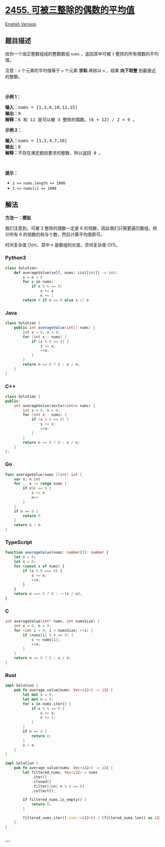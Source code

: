 # [2455. 可被三整除的偶数的平均值](https://leetcode.cn/problems/average-value-of-even-numbers-that-are-divisible-by-three)

[English Version](/solution/2400-2499/2455.Average%20Value%20of%20Even%20Numbers%20That%20Are%20Divisible%20by%20Three/README_EN.md)

## 题目描述

<!-- 这里写题目描述 -->

<p>给你一个由正整数组成的整数数组 <code>nums</code> ，返回其中可被 <code>3</code> 整除的所有偶数的平均值。</p>

<p>注意：<code>n</code> 个元素的平均值等于 <code>n</code> 个元素 <strong>求和</strong> 再除以 <code>n</code> ，结果 <strong>向下取整</strong> 到最接近的整数。</p>

<p>&nbsp;</p>

<p><strong>示例 1：</strong></p>

<pre>
<strong>输入：</strong>nums = [1,3,6,10,12,15]
<strong>输出：</strong>9
<strong>解释：</strong>6 和 12 是可以被 3 整除的偶数。(6 + 12) / 2 = 9 。
</pre>

<p><strong>示例 2：</strong></p>

<pre>
<strong>输入：</strong>nums = [1,2,4,7,10]
<strong>输出：</strong>0
<strong>解释：</strong>不存在满足题目要求的整数，所以返回 0 。
</pre>

<p>&nbsp;</p>

<p><strong>提示：</strong></p>

<ul>
	<li><code>1 &lt;= nums.length &lt;= 1000</code></li>
	<li><code>1 &lt;= nums[i] &lt;= 1000</code></li>
</ul>

## 解法

<!-- 这里可写通用的实现逻辑 -->

**方法一：模拟**

我们注意到，可被 $3$ 整除的偶数一定是 $6$ 的倍数，因此我们只需要遍历数组，统计所有 $6$ 的倍数的和与个数，然后计算平均值即可。

时间复杂度 $O(n)$，其中 $n$ 是数组的长度。空间复杂度 $O(1)$。

<!-- tabs:start -->

### **Python3**

<!-- 这里可写当前语言的特殊实现逻辑 -->

```python
class Solution:
    def averageValue(self, nums: List[int]) -> int:
        s = n = 0
        for x in nums:
            if x % 6 == 0:
                s += x
                n += 1
        return 0 if n == 0 else s // n
```

### **Java**

<!-- 这里可写当前语言的特殊实现逻辑 -->

```java
class Solution {
    public int averageValue(int[] nums) {
        int s = 0, n = 0;
        for (int x : nums) {
            if (x % 6 == 0) {
                s += x;
                ++n;
            }
        }
        return n == 0 ? 0 : s / n;
    }
}
```

### **C++**

```cpp
class Solution {
public:
    int averageValue(vector<int>& nums) {
        int s = 0, n = 0;
        for (int x : nums) {
            if (x % 6 == 0) {
                s += x;
                ++n;
            }
        }
        return n == 0 ? 0 : s / n;
    }
};
```

### **Go**

```go
func averageValue(nums []int) int {
	var s, n int
	for _, x := range nums {
		if x%6 == 0 {
			s += x
			n++
		}
	}
	if n == 0 {
		return 0
	}
	return s / n
}
```

### **TypeScript**

```ts
function averageValue(nums: number[]): number {
    let s = 0;
    let n = 0;
    for (const x of nums) {
        if (x % 6 === 0) {
            s += x;
            ++n;
        }
    }
    return n === 0 ? 0 : ~~(s / n);
}
```

### **C**

```c
int averageValue(int* nums, int numsSize) {
    int s = 0, n = 0;
    for (int i = 0; i < numsSize; ++i) {
        if (nums[i] % 6 == 0) {
            s += nums[i];
            ++n;
        }
    }
    return n == 0 ? 0 : s / n;
}
```

### **Rust**

```rust
impl Solution {
    pub fn average_value(nums: Vec<i32>) -> i32 {
        let mut s = 0;
        let mut n = 0;
        for x in nums.iter() {
            if x % 6 == 0 {
                s += x;
                n += 1;
            }
        }
        if n == 0 {
            return 0;
        }
        s / n
    }
}
```

```rust
impl Solution {
    pub fn average_value(nums: Vec<i32>) -> i32 {
        let filtered_nums: Vec<i32> = nums
            .iter()
            .cloned()
            .filter(|&n| n % 6 == 0)
            .collect();

        if filtered_nums.is_empty() {
            return 0;
        }

        filtered_nums.iter().sum::<i32>() / (filtered_nums.len() as i32)
    }
}
```

### **...**

```

```

<!-- tabs:end -->
